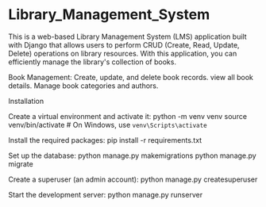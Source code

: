 # Library_Management_System

This is a web-based Library Management System (LMS) application built with Django that allows users to perform CRUD (Create, Read, Update, Delete) operations on library resources. With this application, you can efficiently manage the library's collection of books.

Book Management:
Create, update, and delete book records.
view all book details.
Manage book categories and authors.

Installation

Create a virtual environment and activate it:
python -m venv venv
source venv/bin/activate  # On Windows, use `venv\Scripts\activate`

Install the required packages:
pip install -r requirements.txt

Set up the database: 
python manage.py makemigrations
python manage.py migrate

Create a superuser (an admin account):
python manage.py createsuperuser

Start the development server:
python manage.py runserver

